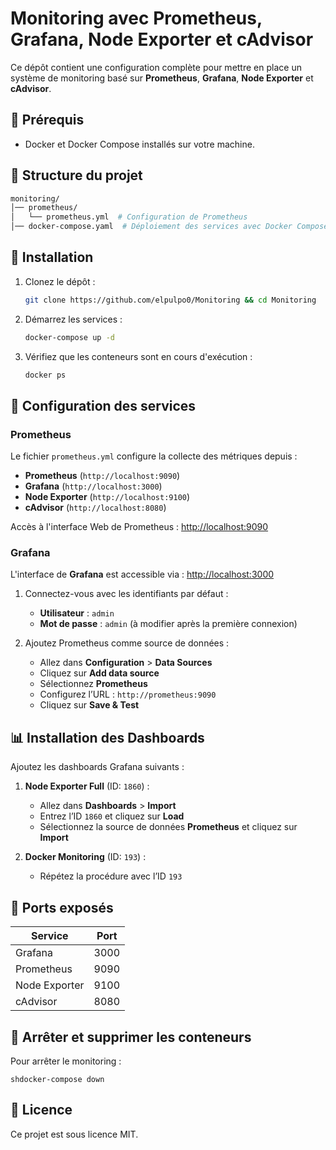 # Monitoring avec Prometheus, Grafana, Node Exporter et cAdvisor

Ce dépôt contient une configuration complète pour mettre en place un système de monitoring basé sur **Prometheus**, **Grafana**, **Node Exporter** et **cAdvisor**.

## 📌 Prérequis

- Docker et Docker Compose installés sur votre machine.

## 📂 Structure du projet

```sh
monitoring/
│── prometheus/
│   └── prometheus.yml  # Configuration de Prometheus
│── docker-compose.yaml  # Déploiement des services avec Docker Compose
```


## 🚀 Installation  

1. Clonez le dépôt :  

   ```sh
   git clone https://github.com/elpulpo0/Monitoring && cd Monitoring
   ```  

2. Démarrez les services :  

   ```sh
   docker-compose up -d
   ```  

3. Vérifiez que les conteneurs sont en cours d'exécution :  

   ```sh
   docker ps
   ```  

## 🔧 Configuration des services  

### Prometheus  

Le fichier `prometheus.yml` configure la collecte des métriques depuis :  
- **Prometheus** (`http://localhost:9090`)  
- **Grafana** (`http://localhost:3000`)  
- **Node Exporter** (`http://localhost:9100`)  
- **cAdvisor** (`http://localhost:8080`)  

Accès à l'interface Web de Prometheus : [http://localhost:9090](http://localhost:9090)  

### Grafana  

L'interface de **Grafana** est accessible via : [http://localhost:3000](http://localhost:3000)  

1. Connectez-vous avec les identifiants par défaut :  
   - **Utilisateur** : `admin`  
   - **Mot de passe** : `admin` (à modifier après la première connexion)  

2. Ajoutez Prometheus comme source de données :  
   - Allez dans **Configuration** > **Data Sources**  
   - Cliquez sur **Add data source**  
   - Sélectionnez **Prometheus**  
   - Configurez l’URL : `http://prometheus:9090`
   - Cliquez sur **Save & Test**  

## 📊 Installation des Dashboards  

Ajoutez les dashboards Grafana suivants :  

1. **Node Exporter Full** (ID: `1860`) :  
   - Allez dans **Dashboards** > **Import**  
   - Entrez l’ID `1860` et cliquez sur **Load**  
   - Sélectionnez la source de données **Prometheus** et cliquez sur **Import**  

2. **Docker Monitoring** (ID: `193`) :  
   - Répétez la procédure avec l’ID `193`  

## 📌 Ports exposés  

| Service       | Port  |  
|--------------|------|  
| Grafana      | 3000 |  
| Prometheus   | 9090 |  
| Node Exporter | 9100 |  
| cAdvisor     | 8080 |  

## 🛑 Arrêter et supprimer les conteneurs  

Pour arrêter le monitoring :  

```shdocker-compose down```  

## 📝 Licence  

Ce projet est sous licence MIT.  

